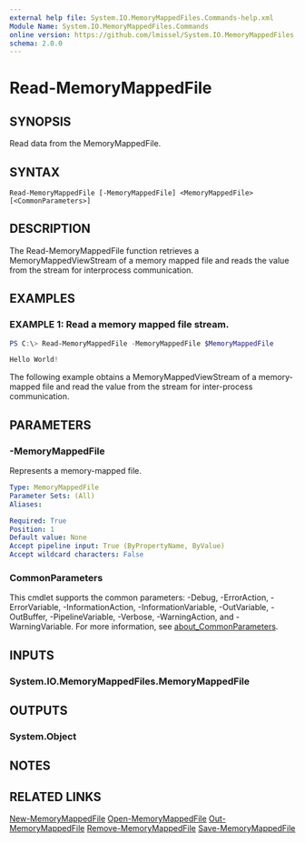 ```yaml
---
external help file: System.IO.MemoryMappedFiles.Commands-help.xml
Module Name: System.IO.MemoryMappedFiles.Commands
online version: https://github.com/lmissel/System.IO.MemoryMappedFiles.Commands/
schema: 2.0.0
---
```


# Read-MemoryMappedFile

## SYNOPSIS
Read data from the MemoryMappedFile.

## SYNTAX

```
Read-MemoryMappedFile [-MemoryMappedFile] <MemoryMappedFile> [<CommonParameters>]
```

## DESCRIPTION
The Read-MemoryMappedFile function retrieves a MemoryMappedViewStream of a memory mapped file and reads the value from the stream for interprocess communication.

## EXAMPLES

### EXAMPLE 1: Read a memory mapped file stream.
```powershell
PS C:\> Read-MemoryMappedFile -MemoryMappedFile $MemoryMappedFile

Hello World!
```
The following example obtains a MemoryMappedViewStream of a memory-mapped file and read the value from the stream for inter-process communication.

## PARAMETERS

### -MemoryMappedFile
Represents a memory-mapped file.

```yaml
Type: MemoryMappedFile
Parameter Sets: (All)
Aliases:

Required: True
Position: 1
Default value: None
Accept pipeline input: True (ByPropertyName, ByValue)
Accept wildcard characters: False
```

### CommonParameters
This cmdlet supports the common parameters: -Debug, -ErrorAction, -ErrorVariable, -InformationAction, -InformationVariable, -OutVariable, -OutBuffer, -PipelineVariable, -Verbose, -WarningAction, and -WarningVariable. For more information, see [about_CommonParameters](http://go.microsoft.com/fwlink/?LinkID=113216).

## INPUTS

### System.IO.MemoryMappedFiles.MemoryMappedFile

## OUTPUTS

### System.Object
## NOTES

## RELATED LINKS
[New-MemoryMappedFile](New-MemoryMappedFile.md)
[Open-MemoryMappedFile](Open-MemoryMappedFile.md)
[Out-MemoryMappedFile](Out-MemoryMappedFile.md)
[Remove-MemoryMappedFile](Remove-MemoryMappedFile.md)
[Save-MemoryMappedFile](Save-MemoryMappedFile.md)

